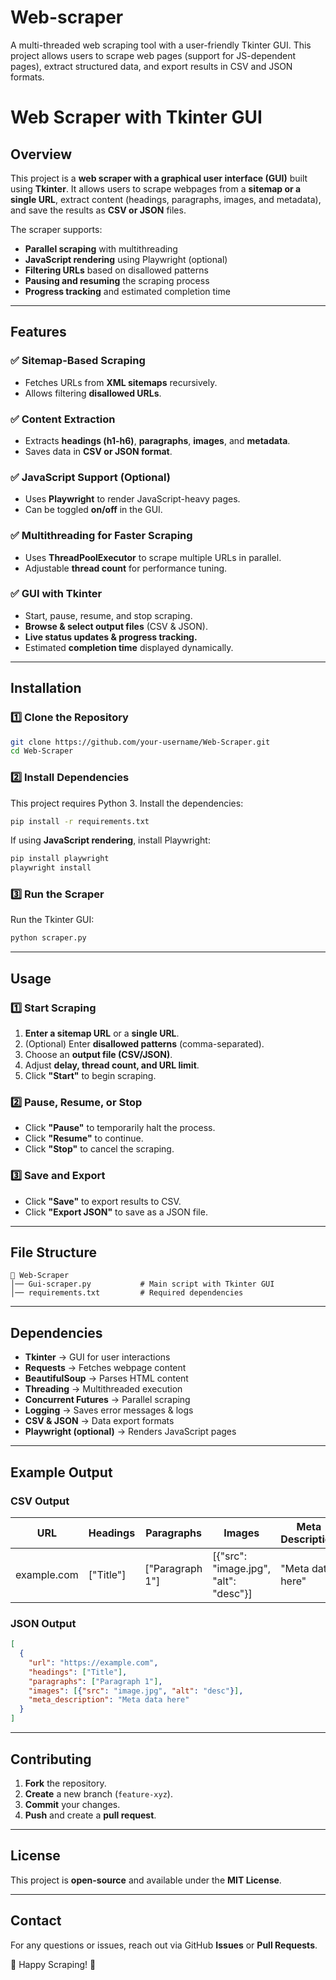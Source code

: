 # Web-scraper
A multi-threaded web scraping tool with a user-friendly Tkinter GUI. This project allows users to scrape web pages (support for JS-dependent pages), extract structured data, and export results in CSV and JSON formats.


# Web Scraper with Tkinter GUI

## Overview
This project is a **web scraper with a graphical user interface (GUI)** built using **Tkinter**. It allows users to scrape webpages from a **sitemap or a single URL**, extract content (headings, paragraphs, images, and metadata), and save the results as **CSV or JSON** files.

The scraper supports:
- **Parallel scraping** with multithreading
- **JavaScript rendering** using Playwright (optional)
- **Filtering URLs** based on disallowed patterns
- **Pausing and resuming** the scraping process
- **Progress tracking** and estimated completion time

---
## Features
### ✅ Sitemap-Based Scraping
- Fetches URLs from **XML sitemaps** recursively.
- Allows filtering **disallowed URLs**.

### ✅ Content Extraction
- Extracts **headings (h1-h6)**, **paragraphs**, **images**, and **metadata**.
- Saves data in **CSV or JSON format**.

### ✅ JavaScript Support (Optional)
- Uses **Playwright** to render JavaScript-heavy pages.
- Can be toggled **on/off** in the GUI.

### ✅ Multithreading for Faster Scraping
- Uses **ThreadPoolExecutor** to scrape multiple URLs in parallel.
- Adjustable **thread count** for performance tuning.

### ✅ GUI with Tkinter
- Start, pause, resume, and stop scraping.
- **Browse & select output files** (CSV & JSON).
- **Live status updates & progress tracking.**
- Estimated **completion time** displayed dynamically.

---
## Installation
### 1️⃣ Clone the Repository
```sh
git clone https://github.com/your-username/Web-Scraper.git
cd Web-Scraper
```

### 2️⃣ Install Dependencies
This project requires Python 3. Install the dependencies:
```sh
pip install -r requirements.txt
```

If using **JavaScript rendering**, install Playwright:
```sh
pip install playwright
playwright install
```

### 3️⃣ Run the Scraper
Run the Tkinter GUI:
```sh
python scraper.py
```

---
## Usage
### **1️⃣ Start Scraping**
1. **Enter a sitemap URL** or a **single URL**.
2. (Optional) Enter **disallowed patterns** (comma-separated).
3. Choose an **output file (CSV/JSON)**.
4. Adjust **delay, thread count, and URL limit**.
5. Click **"Start"** to begin scraping.

### **2️⃣ Pause, Resume, or Stop**
- Click **"Pause"** to temporarily halt the process.
- Click **"Resume"** to continue.
- Click **"Stop"** to cancel the scraping.

### **3️⃣ Save and Export**
- Click **"Save"** to export results to CSV.
- Click **"Export JSON"** to save as a JSON file.

---
## File Structure
```
📂 Web-Scraper
│── Gui-scraper.py           # Main script with Tkinter GUI
│── requirements.txt         # Required dependencies
```

---
## Dependencies
- **Tkinter** → GUI for user interactions
- **Requests** → Fetches webpage content
- **BeautifulSoup** → Parses HTML content
- **Threading** → Multithreaded execution
- **Concurrent Futures** → Parallel scraping
- **Logging** → Saves error messages & logs
- **CSV & JSON** → Data export formats
- **Playwright (optional)** → Renders JavaScript pages

---
## Example Output
### **CSV Output**
| URL | Headings | Paragraphs | Images | Meta Description |
|------|----------|------------|--------|-----------------|
| example.com | ["Title"] | ["Paragraph 1"] | [{"src": "image.jpg", "alt": "desc"}] | "Meta data here" |

### **JSON Output**
```json
[
  {
    "url": "https://example.com",
    "headings": ["Title"],
    "paragraphs": ["Paragraph 1"],
    "images": [{"src": "image.jpg", "alt": "desc"}],
    "meta_description": "Meta data here"
  }
]
```

---
## Contributing
1. **Fork** the repository.
2. **Create** a new branch (`feature-xyz`).
3. **Commit** your changes.
4. **Push** and create a **pull request**.

---
## License
This project is **open-source** and available under the **MIT License**.

---
## Contact
For any questions or issues, reach out via GitHub **Issues** or **Pull Requests**.

🚀 Happy Scraping! 🚀

